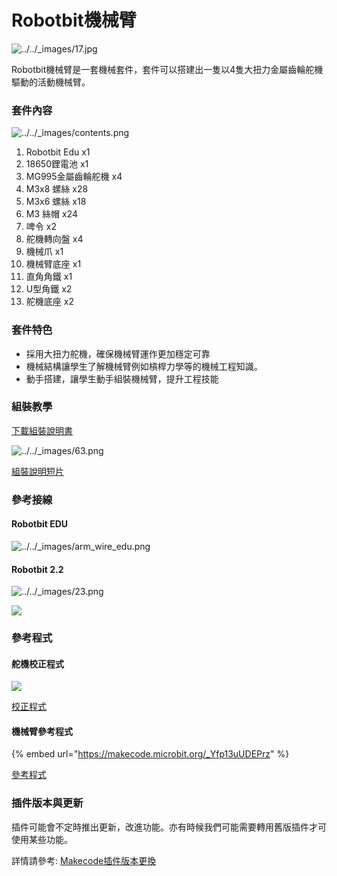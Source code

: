# Robotbit機械臂

![../../\_images/17.jpg](https://kittenbothk.readthedocs.io/en/latest/\_images/17.jpg)

Robotbit機械臂是一套機械套件，套件可以搭建出一隻以4隻大扭力金屬齒輪舵機驅動的活動機械臂。

### 套件內容

![../../\_images/contents.png](https://kittenbothk.readthedocs.io/en/latest/\_images/contents.png)

1. Robotbit Edu x1
2. 18650鋰電池 x1
3. MG995金屬齒輪舵機 x4
4. M3x8 螺絲 x28
5. M3x6 螺絲 x18
6. M3 絲帽 x24
7. 啤令 x2
8. 舵機轉向盤 x4
9. 機械爪 x1
10. 機械臂底座 x1
11. 直角角鐵 x1
12. U型角鐵 x2
13. 舵機底座 x2

### 套件特色

* 採用大扭力舵機，確保機械臂運作更加穩定可靠
* 機械結構讓學生了解機械臂例如槓桿力學等的機械工程知識。
* 動手搭建，讓學生動手組裝機械臂，提升工程技能

### 組裝教學

[下載組裝說明書](https://drive.google.com/file/d/14HiV-SxTQf4h2BVGj84Xaj43P\_JxT1di/view?usp=sharing)

![../../\_images/63.png](https://kittenbothk.readthedocs.io/en/latest/\_images/63.png)

[組裝說明短片](https://www.youtube.com/watch?v=qofKKztL0PU)

### 參考接線

#### Robotbit EDU

![../../\_images/arm\_wire\_edu.png](https://kittenbothk.readthedocs.io/en/latest/\_images/arm\_wire\_edu.png)

#### Robotbit 2.2

![../../\_images/23.png](https://kittenbothk.readthedocs.io/en/latest/\_images/23.png)

![](https://kittenbothk.readthedocs.io/en/latest/\_images/35.jpg)

### 參考程式

#### 舵機校正程式

![](https://kittenbothk.readthedocs.io/en/latest/\_images/46.png)

[校正程式](https://makecode.microbit.org/\_J7XFYa2pDDPt)

#### 機械臂參考程式

{% embed url="https://makecode.microbit.org/_Yfp13uUDEPrz" %}

[參考程式](https://makecode.microbit.org/\_Yfp13uUDEPrz)

### 插件版本與更新

插件可能會不定時推出更新，改進功能。亦有時候我們可能需要轉用舊版插件才可使用某些功能。

詳情請參考: [Makecode插件版本更換](../programmingplatforms/makecode/makecodeextupdate.md)
